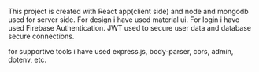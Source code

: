 This project is created with React app(client side)
and node and mongodb used for server side.
For design i have used material ui.
For login i have used Firebase Authentication.
JWT used to secure user data and database secure connections.

for supportive tools i have used express.js, body-parser, cors, admin, dotenv, etc.